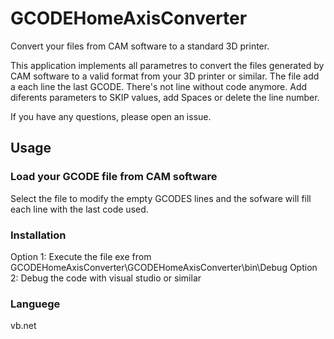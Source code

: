 # GCODEHomeAxisConverter

Convert your files from CAM software to a standard 3D printer.


This application implements all parametres to convert the files generated by CAM software to a valid format from your 3D printer or similar. 
The file add a each line the last GCODE. There's not line without code anymore. 
Add diferents parameters to SKIP values, add Spaces or delete the line number. 

If you have any questions, please open an issue.


## Usage

### Load your GCODE file from CAM software  

Select the file to modify the empty GCODES lines and the sofware will fill each line with the last code used. 

### Installation

Option 1: Execute the file exe from GCODEHomeAxisConverter\GCODEHomeAxisConverter\bin\Debug
Option 2: Debug the code with visual studio or similar

### Languege 

vb.net


